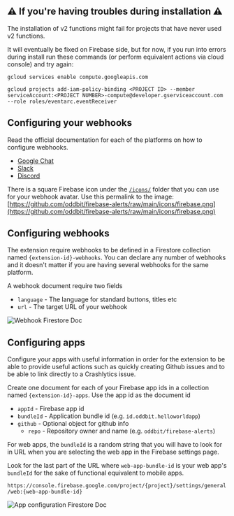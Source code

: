 ## ⚠️ If you're having troubles during installation ⚠️
The installation of v2 functions might fail for projects that have never used v2 functions. 

It will eventually be fixed on Firebase side, but for now, if you run into errors during install run these commands (or perform equivalent actions via cloud console) and try again:

```
gcloud services enable compute.googleapis.com

gcloud projects add-iam-policy-binding <PROJECT ID> --member serviceAccount:<PROJECT NUMBER>-compute@developer.gserviceaccount.com --role roles/eventarc.eventReceiver
```

## Configuring your webhooks
Read the official documentation for each of the platforms on how to configure 
webhooks.

* [Google Chat](https://developers.google.com/hangouts/chat/how-tos/webhooks)
* [Slack](https://slack.com/help/articles/115005265063-Incoming-webhooks-for-Slack)
* [Discord](https://support.discord.com/hc/en-us/articles/228383668-Intro-to-Webhooks)

There is a square Firebase icon under the [`/icons/`](./icons) folder that you 
can use for your webhook avatar. Use this permalink to the image: [https://github.com/oddbit/firebase-alerts/raw/main/icons/firebase.png](https://github.com/oddbit/firebase-alerts/raw/main/icons/firebase.png)


## Configuring webhooks
The extension require webhooks to be defined in a Firestore collection named
`{extension-id}-webhooks`. You can declare any number of webhooks and it doesn't 
matter if you are having several webhooks for the same platform.

A webhook document require two fields
 - `language` - The language for standard buttons, titles etc 
 - `url` - The target URL of your webhook

![Webhook Firestore Doc](https://raw.githubusercontent.com/oddbit/firebase-alerts/main/doc/images/firestore-doc-webhook.png)


## Configuring apps
Configure your apps with useful information in order for the extension to be 
able to provide useful actions such as quickly creating Github issues and to
be able to link directly to a Crashlytics issue.

Create one document for each of your Firebase app ids in a collection named
`{extension-id}-apps`. Use the app id as the document id

 - `appId` - Firebase app id 
 - `bundleId` - Application bundle id (e.g. `id.oddbit.helloworldapp`)
 - `github` - Optional object for github info
     - `repo` - Repository owner and name (e.g. `oddbit/firebase-alerts`)

For web apps, the `bundleId` is a random string that you will have to look for in
URL when you are selecting the web app in the Firebase settings page.

Look for the last part of the URL where `web-app-bundle-id` is your
web app's `bundleId` for the sake of functional equivalent to mobile apps.

`https://console.firebase.google.com/project/{project}/settings/general/web:{web-app-bundle-id}`
 
![App configuration Firestore Doc](https://raw.githubusercontent.com/oddbit/firebase-alerts/main/doc/images/firestore-doc-app.png)

